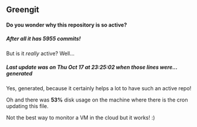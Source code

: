 ## Greengit

#### Do you wonder why this repository is so active?

##### After all it has 5955 commits!

But is it *really* active? Well...

##### Last update was on Thu Oct 17 at 23:25:02 when those lines were... generated

Yes, generated, because it certainly helps a lot to have such an active repo!

Oh and there was **53%** disk usage on the machine
where there is the cron updating this file.

Not the best way to monitor a VM in the cloud but it works! :)
